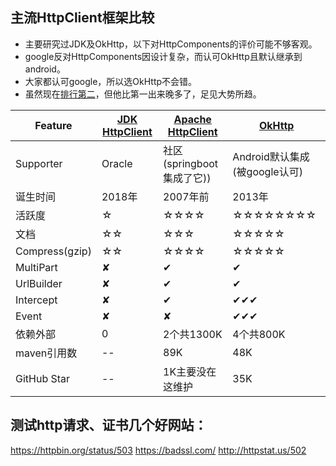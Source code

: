 ## 主流HttpClient框架比较
- 主要研究过JDK及OkHttp，以下对HttpComponents的评价可能不够客观。
- google反对HttpComponents因设计复杂，而认可OkHttp且默认继承到android。
- 大家都认可google，所以选OkHttp不会错。
- 虽然现在[排行第二](https://mvnrepository.com/open-source/http-clients)，但他比第一出来晚多了，足见大势所趋。

|Feature|[JDK HttpClient](https://openjdk.java.net/groups/net/httpclient/intro.html)|[Apache HttpClient](http://hc.apache.org/)|[OkHttp](https://square.github.io/okhttp/)|
|----|----|----|----|
|Supporter|Oracle|社区(springboot集成了它))|Android默认集成(被google认可)|
|诞生时间|2018年|2007年前|2013年|
|活跃度|<a title="3年一个稳定版">☆</a>|<a title="1年2-4次">☆☆☆☆</a>|<a title="1月1-2次">☆☆☆☆☆☆☆☆</a>|
|文档|☆☆|☆☆☆|☆☆☆☆☆|
|Compress(gzip)|☆☆|☆☆☆☆|☆☆☆☆☆|
|MultiPart|✘|✔|✔|
|UrlBuilder|✘|✔|✔|
|Intercept|✘|✔|✔✔✔|
|Event|✘|✘|✔✔✔|
|依赖外部|0|2个共1300K|4个共800K|
|maven引用数|--|89K|48K|
|GitHub Star|--|1K主要没在这维护|35K|

## 测试http请求、证书几个好网站：
https://httpbin.org/status/503
https://badssl.com/
http://httpstat.us/502
